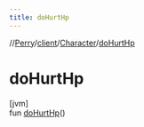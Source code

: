 ```yaml
---
title: doHurtHp
---
```

//[Perry](../../../index.html)/[client](../index.html)/[Character](index.html)/[doHurtHp](do-hurt-hp.html)



# doHurtHp



[jvm]\
fun [doHurtHp](do-hurt-hp.html)()




